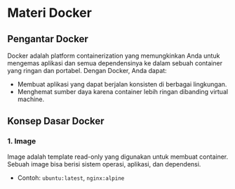 # Materi Docker

## Pengantar Docker
Docker adalah platform containerization yang memungkinkan Anda untuk mengemas aplikasi dan semua dependensinya ke dalam sebuah container yang ringan dan portabel. Dengan Docker, Anda dapat:
- Membuat aplikasi yang dapat berjalan konsisten di berbagai lingkungan.
- Menghemat sumber daya karena container lebih ringan dibanding virtual machine.

## Konsep Dasar Docker

### 1. **Image**
Image adalah template read-only yang digunakan untuk membuat container. Sebuah image bisa berisi sistem operasi, aplikasi, dan dependensi.
- Contoh: `ubuntu:latest`, `nginx:alpine`
